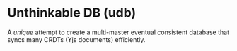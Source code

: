 
# Unthinkable DB (udb)

A *unique* attempt to create a multi-master eventual consistent database that
syncs many CRDTs (Yjs documents) efficiently.

